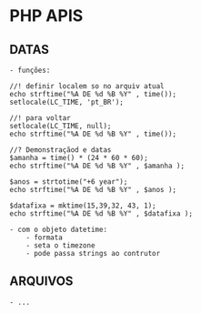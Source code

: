 # PHP APIS

## DATAS

    - funções:

    //! definir localem so no arquiv atual
    echo strftime("%A DE %d %B %Y" , time());
    setlocale(LC_TIME, 'pt_BR');

    //! para voltar
    setlocale(LC_TIME, null);
    echo strftime("%A DE %d %B %Y" , time());

    //? Demonstraçãod e datas
    $amanha = time() * (24 * 60 * 60);
    echo strftime("%A DE %d %B %Y" , $amanha );

    $anos = strtotime("+6 year");
    echo strftime("%A DE %d %B %Y" , $anos );

    $datafixa = mktime(15,39,32, 43, 1);
    echo strftime("%A DE %d %B %Y" , $datafixa );

    - com o objeto datetime:
        - formata
        - seta o timezone
        - pode passa strings ao contrutor

## ARQUIVOS

    - ...

